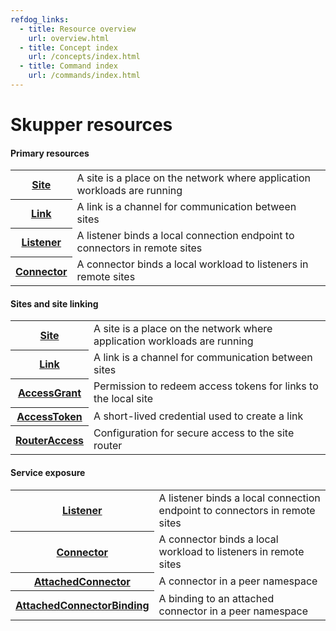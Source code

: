 ```yaml
---
refdog_links:
  - title: Resource overview
    url: overview.html
  - title: Concept index
    url: /concepts/index.html
  - title: Command index
    url: /commands/index.html
---
```


# Skupper resources

#### Primary resources

<table class="objects">
<tr><th><a href="{{site_prefix}}/resources/site.html">Site</a></th><td>A site is a place on the network where application workloads are running</td></tr>
<tr><th><a href="{{site_prefix}}/resources/link.html">Link</a></th><td>A link is a channel for communication between sites</td></tr>
<tr><th><a href="{{site_prefix}}/resources/listener.html">Listener</a></th><td>A listener binds a local connection endpoint to connectors in remote sites</td></tr>
<tr><th><a href="{{site_prefix}}/resources/connector.html">Connector</a></th><td>A connector binds a local workload to listeners in remote sites</td></tr>
</table>

#### Sites and site linking

<table class="objects">
<tr><th><a href="{{site_prefix}}/resources/site.html">Site</a></th><td>A site is a place on the network where application workloads are running</td></tr>
<tr><th><a href="{{site_prefix}}/resources/link.html">Link</a></th><td>A link is a channel for communication between sites</td></tr>
<tr><th><a href="{{site_prefix}}/resources/access-grant.html">AccessGrant</a></th><td>Permission to redeem access tokens for links to the local site</td></tr>
<tr><th><a href="{{site_prefix}}/resources/access-token.html">AccessToken</a></th><td>A short-lived credential used to create a link</td></tr>
<tr><th><a href="{{site_prefix}}/resources/router-access.html">RouterAccess</a></th><td>Configuration for secure access to the site router</td></tr>
</table>

#### Service exposure

<table class="objects">
<tr><th><a href="{{site_prefix}}/resources/listener.html">Listener</a></th><td>A listener binds a local connection endpoint to connectors in remote sites</td></tr>
<tr><th><a href="{{site_prefix}}/resources/connector.html">Connector</a></th><td>A connector binds a local workload to listeners in remote sites</td></tr>
<tr><th><a href="{{site_prefix}}/resources/attached-connector.html">AttachedConnector</a></th><td>A connector in a peer namespace</td></tr>
<tr><th><a href="{{site_prefix}}/resources/attached-connector-binding.html">AttachedConnectorBinding</a></th><td>A binding to an attached connector in a peer namespace</td></tr>
</table>
